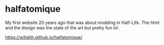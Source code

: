 # halfatomique
My first website 20 years ago that was about modding in Half-Life. 
The html and the design was the state of the art but pretty fun lol.

https://willahh.github.io/halfatomique/
